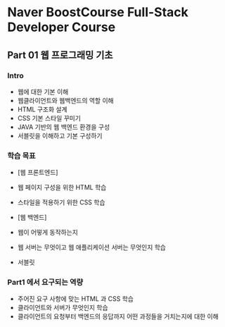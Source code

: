 # Naver BoostCourse Full-Stack Developer Course



## Part 01 웹 프로그래밍 기초


### Intro
- 웹에 대한 기본 이해
- 웹클라이언트와 웹백엔드의 역할 이해
- HTML 구조화 설계
- CSS 기본 스타일 꾸미기
- JAVA 기반의 웹 백엔드 환경을 구성
- 서블릿을 이해하고 기본 구성하기


### 학습 목표
- [웹 프론트엔드]
- 웹 페이지 구성을 위한 HTML 학습
- 스타일을 적용하기 위한 CSS 학습

- [웹 백엔드]
- 웹이 어떻게 동작하는지
- 웹 서버는 무엇이고  웹 애플리케이션 서버는 무엇인지 학습
- 서블릿


### Part1 에서 요구되는 역량
- 주어진 요구 사항에 맞는 HTML 과  CSS 학습
- 클라이언트와 서버가 무엇인지 학습
- 클라이언트의 요청부터 백엔드의 응답까지 어떤 과정들을 거치는지에 대한 이해
